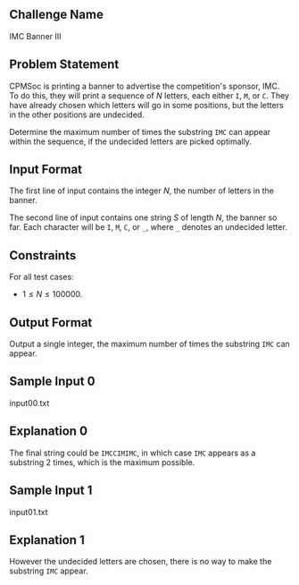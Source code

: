## Challenge Name

IMC Banner III

## Problem Statement

CPMSoc is printing a banner to advertise the competition's sponsor, IMC.
To do this, they will print a sequence of $N$ letters, each either `I`, `M`, or `C`.
They have already chosen which letters will go in some positions,
but the letters in the other positions are undecided.

Determine the maximum number of times the substring `IMC` can appear within the sequence,
if the undecided letters are picked optimally.

## Input Format

The first line of input contains the integer $N$, the number of letters in the banner.

The second line of input contains one string $S$ of length $N$, the banner so far.
Each character will be `I`, `M`, `C`, or `_`, where `_` denotes an undecided letter.

## Constraints

For all test cases:

- $1 \le N \le 100000$.

## Output Format

Output a single integer, the maximum number of times the substring `IMC` can appear.

## Sample Input 0

input00.txt

## Explanation 0

The final string could be `IMCCIMIMC`, in which case `IMC` appears as a substring 2 times,
which is the maximum possible.

## Sample Input 1

input01.txt

## Explanation 1

However the undecided letters are chosen, there is no way to make the substring `IMC` appear.